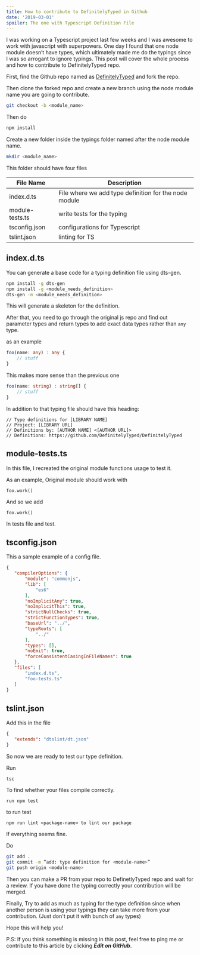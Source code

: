 ```yaml
---
title: How to contribute to DefinitelyTyped in Github
date: '2019-03-01'
spoiler: The one with Typescript Definition File
---
```


I was working on a Typescript project last few weeks and I was awesome to work with javascript with superpowers. One day I found that one node module doesn’t have types, which ultimately made me do the typings since I was so arrogant to ignore typings. This post will cover the whole process and how to contribute to DefinitelyTyped repo.

First, find the Github repo named as [DefinitelyTyped](https://github.com/DefinitelyTyped/DefinitelyTyped) and fork the repo.

Then clone the forked repo and create a new branch using the node module name you are going to contribute.

```bash
git checkout -b <module_name>
```

Then do

```bash
npm install
```

Create a new folder inside the typings folder named after the node module name.

```bash
mkdir <module_name>
```

This folder should have four files

| File Name   |      Description      |
|----------|---------------|
| index.d.ts |  File where we add type definition for the node module |
| module-tests.ts |    write tests for the typing   |
| tsconfig.json | configurations for Typescript |
| tslint.json |    linting for TS   |

## index.d.ts

You can generate a base code for a typing definition file using dts-gen.

```bash
npm install -g dts-gen
npm install -g <module_needs_definition>
dts-gen -m <module_needs_definition>
```

This will generate a skeleton for the definition.

After that, you need to go through the original js repo and find out parameter types and return types to add exact data types rather than `any` type.

as an example

```typescript
foo(name: any) : any {
    // stuff
}
```

This makes more sense than the previous one
```typescript
foo(name: string) : string[] {
    // stuff
}
```


In addition to that typing file should have this heading:

```
// Type definitions for [LIBRARY NAME]
// Project: [LIBRARY URL]
// Definitions by: [AUTHOR NAME] <[AUTHOR URL]>
// Definitions: https://github.com/DefinitelyTyped/DefinitelyTyped
```
## module-tests.ts

In this file, I recreated the original module functions usage to test it.

As an example, Original module should work with 
```
foo.work()
```
And so we add 
```
foo.work() 
```
In tests file and test.

## tsconfig.json

This a sample example of a config file.
```json
{
   "compilerOptions": {
       "module": "commonjs",
       "lib": [
           "es6"
       ],
       "noImplicitAny": true,
       "noImplicitThis": true,
       "strictNullChecks": true,
       "strictFunctionTypes": true,
       "baseUrl": "../",
       "typeRoots": [
           "../"
       ],
       "types": [],
       "noEmit": true,
       "forceConsistentCasingInFileNames": true
   },
   "files": [
       "index.d.ts",
       "foo-tests.ts"
   ]
}
```

## tslint.json

Add this in the file
```json
{
   "extends": "dtslint/dt.json"
}
```

So now we are ready to test our type definition.

Run
```
tsc 
```
To find whether your files compile correctly.
```
run npm test 
```
to run test
```
npm run lint <package-name> to lint our package
```
If everything seems fine.

Do
```bash
git add .
git commit -m “add: type definition for <module-name>”
git push origin <module-name>
```

Then you can make a PR from your repo to DefinetlyTyped repo and wait for a review. If you have done the typing correctly your contribution will be merged.

Finally, Try to add as much as typing for the type definition since when another person is using your typings they can take more from your contribution. (Just don't put it with bunch of `any` types)

Hope this will help you!

P.S: If you think something is missing in this post, feel free to ping me or contribute to this article by clicking ***Edit on GitHub***.
